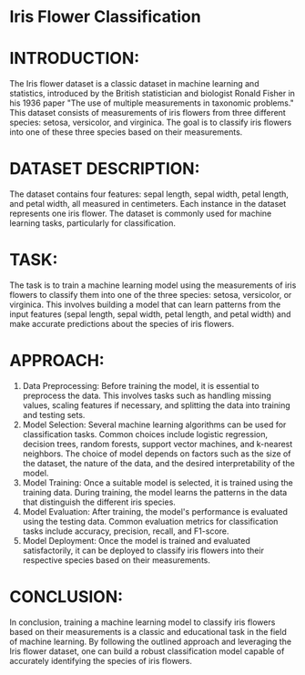# Iris Flower Classification 

# **INTRODUCTION**:

 The Iris flower dataset is a classic dataset in machine learning and statistics, introduced by the British statistician and biologist Ronald Fisher in his 1936 paper "The use of multiple measurements in taxonomic problems." This dataset consists of measurements of iris flowers from three different species: setosa, versicolor, and virginica. The goal is to classify iris flowers into one of these three species based on their measurements.

# **DATASET DESCRIPTION**:

 The dataset contains four features: sepal length, sepal width, petal length, and petal width, all measured in centimeters. Each instance in the dataset represents one iris flower. The dataset is commonly used for machine learning tasks, particularly for classification.

# **TASK**:

 The task is to train a machine learning model using the measurements of iris flowers to classify them into one of the three species: setosa, versicolor, or virginica. This involves building a model that can learn patterns from the input features (sepal length, sepal width, petal length, and petal width) and make accurate predictions about the species of iris flowers.

# **APPROACH**:

1. Data Preprocessing: Before training the model, it is essential to preprocess the data. This involves tasks such as handling missing values, scaling features if necessary, and splitting the data into training and testing sets.
2. Model Selection: Several machine learning algorithms can be used for classification tasks. Common choices include logistic regression, decision trees, random forests, support vector machines, and k-nearest neighbors. The choice of model depends on factors such as the size of the dataset, the nature of the data, and the desired interpretability of the model.
3. Model Training: Once a suitable model is selected, it is trained using the training data. During training, the model learns the patterns in the data that distinguish the different iris species.
4. Model Evaluation: After training, the model's performance is evaluated using the testing data. Common evaluation metrics for classification tasks include accuracy, precision, recall, and F1-score.
5. Model Deployment: Once the model is trained and evaluated satisfactorily, it can be deployed to classify iris flowers into their respective species based on their measurements.

# **CONCLUSION**:

In conclusion, training a machine learning model to classify iris flowers based on their measurements is a classic and educational task in the field of machine learning. By following the outlined approach and leveraging the Iris flower dataset, one can build a robust classification model capable of accurately identifying the species of iris flowers.
